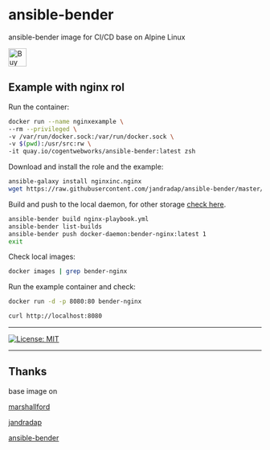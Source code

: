 # ansible-bender 

ansible-bender image for CI/CD base on Alpine Linux

<a href='https://ko-fi.com/V7V51ZXN7' target='_blank'><img height='36' style='border:0px;height:36px;' src='https://az743702.vo.msecnd.net/cdn/kofi2.png?v=0' border='0' alt='Buy Me a Coffee at ko-fi.com' /></a>

## Example with nginx rol

Run the container:

```zsh
docker run --name nginxexample \
--rm --privileged \
-v /var/run/docker.sock:/var/run/docker.sock \
-v $(pwd):/usr/src:rw \
-it quay.io/cogentwebworks/ansible-bender:latest zsh
```

Download and install the role and the example:

```zsh
ansible-galaxy install nginxinc.nginx
wget https://raw.githubusercontent.com/jandradap/ansible-bender/master/examples/nginx-playbook.yml
```

Build and push to the local daemon, for other storage [check here](https://github.com/containers/libpod/blob/master/docs/podman-push.1.md).

```zsh
ansible-bender build nginx-playbook.yml
ansible-bender list-builds
ansible-bender push docker-daemon:bender-nginx:latest 1
exit
```

Check local images:

```zsh
docker images | grep bender-nginx
```

Run the example container and check:

```zsh
docker run -d -p 8080:80 bender-nginx

curl http://localhost:8080
```
---

[![License: MIT](https://img.shields.io/badge/License-MIT-yellow.svg)](https://opensource.org/licenses/MIT)

---
## Thanks

base image on

[marshallford](https://github.com/marshallford/podman)

[jandradap](https://github.com/jandradap/ansible-bender)

[ansible-bender](https://github.com/ansible-community/ansible-bender)